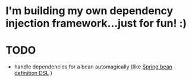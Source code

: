 # I'm building my own dependency injection framework...just for fun! :)

# TODO
* handle dependencies for a bean automagically (like [Spring bean definition DSL](https://docs.spring.io/spring-framework/docs/5.0.0.BUILD-SNAPSHOT/spring-framework-reference/kotlin.html#bean-definition-dsl) )

